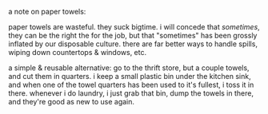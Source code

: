 a note on paper towels:

paper towels are wasteful. they suck bigtime. i will concede that _sometimes_, they can be the right the for the job, but that "sometimes" has been grossly inflated by our disposable culture. there are far better ways to handle spills, wiping down countertops & windows, etc. 

a simple & reusable alternative: go to the thrift store, but a couple towels, and cut them in quarters. i keep a small plastic bin under the kitchen sink, and when one of the towel quarters has been used to it's fullest, i toss it in there. whenever i do laundry, i just grab that bin, dump the towels in there, and they're good as new to use again.
